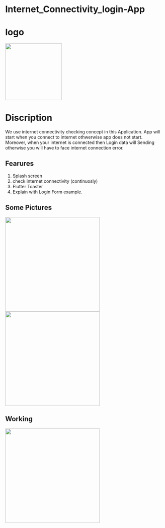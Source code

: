 
# Internet_Connectivity_login-App

# logo
<img src='https://user-images.githubusercontent.com/73393935/101490679-83861180-3984-11eb-9817-d2ed76feea67.png' width=180 />

# Discription 
We use internet connectivity checking concept in this Application. App will start when you connect to internet othwerwise app does not start. Moreover, when your internet is connected then Login data will Sending otherwise you will have to face internet connection error.

## Fearures
1. Splash screen
2. check internet connectivity (continuosly)
3. Flutter Toaster
4. Explain with Login Form example.

## Some Pictures
<img src='https://user-images.githubusercontent.com/73393935/101491968-2c813c00-3986-11eb-8bfe-a02ca6b655e4.jpeg' width=300 />    <img src='https://user-images.githubusercontent.com/73393935/101490514-46ba1a80-3984-11eb-9d24-2472e9bbb8fe.jpeg' width=300 />

## Working
<img src='' width=300 />
